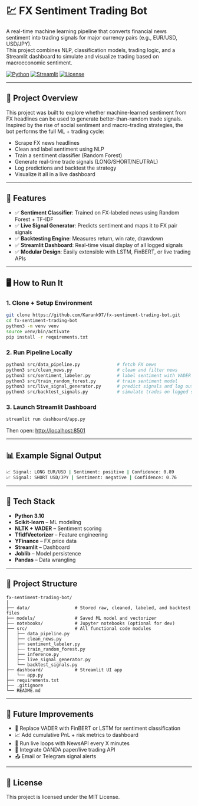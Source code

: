 # 💹 FX Sentiment Trading Bot

A real-time machine learning pipeline that converts financial news sentiment into trading signals for major currency pairs (e.g., EUR/USD, USD/JPY).  
This project combines NLP, classification models, trading logic, and a Streamlit dashboard to simulate and visualize trading based on macroeconomic sentiment.

[![Python](https://img.shields.io/badge/Built_with-Python-blue)](https://www.python.org/)
[![Streamlit](https://img.shields.io/badge/UI-Streamlit-ff4b4b)](https://streamlit.io/)
[![License](https://img.shields.io/badge/License-MIT-green.svg)](LICENSE)

---

## 📌 Project Overview

This project was built to explore whether machine-learned sentiment from FX headlines can be used to generate better-than-random trade signals. Inspired by the rise of social sentiment and macro-trading strategies, the bot performs the full ML + trading cycle:

- Scrape FX news headlines
- Clean and label sentiment using NLP
- Train a sentiment classifier (Random Forest)
- Generate real-time trade signals (LONG/SHORT/NEUTRAL)
- Log predictions and backtest the strategy
- Visualize it all in a live dashboard

---

## 🧠 Features

- ✅ **Sentiment Classifier**: Trained on FX-labeled news using Random Forest + TF-IDF
- ✅ **Live Signal Generator**: Predicts sentiment and maps it to FX pair signals
- ✅ **Backtesting Engine**: Measures return, win rate, drawdown
- ✅ **Streamlit Dashboard**: Real-time visual display of all logged signals
- ✅ **Modular Design**: Easily extensible with LSTM, FinBERT, or live trading APIs

---

## 🖥️ How to Run It

### 1. Clone + Setup Environment

```bash
git clone https://github.com/Karank97/fx-sentiment-trading-bot.git
cd fx-sentiment-trading-bot
python3 -m venv venv
source venv/bin/activate
pip install -r requirements.txt
````

### 2. Run Pipeline Locally

```bash
python3 src/data_pipeline.py              # fetch FX news
python3 src/clean_news.py                 # clean and filter news
python3 src/sentiment_labeler.py          # label sentiment with VADER
python3 src/train_random_forest.py        # train sentiment model
python3 src/live_signal_generator.py      # predict signals and log output
python3 src/backtest_signals.py           # simulate trades on logged signals
```

### 3. Launch Streamlit Dashboard

```bash
streamlit run dashboard/app.py
```

Then open: [http://localhost:8501](http://localhost:8501)

---

## 📊 Example Signal Output

```bash
📈 Signal: LONG EUR/USD | Sentiment: positive | Confidence: 0.89
📈 Signal: SHORT USD/JPY | Sentiment: negative | Confidence: 0.76
```

---

## 🧰 Tech Stack

* **Python 3.10**
* **Scikit-learn** – ML modeling
* **NLTK + VADER** – Sentiment scoring
* **TfidfVectorizer** – Feature engineering
* **YFinance** – FX price data
* **Streamlit** – Dashboard
* **Joblib** – Model persistence
* **Pandas** – Data wrangling

---

## 📁 Project Structure

```
fx-sentiment-trading-bot/
│
├── data/                 # Stored raw, cleaned, labeled, and backtest files
├── models/               # Saved ML model and vectorizer
├── notebooks/            # Jupyter notebooks (optional for dev)
├── src/                  # All functional code modules
│   ├── data_pipeline.py
│   ├── clean_news.py
│   ├── sentiment_labeler.py
│   ├── train_random_forest.py
│   ├── inference.py
│   ├── live_signal_generator.py
│   └── backtest_signals.py
├── dashboard/            # Streamlit UI app
│   └── app.py
├── requirements.txt
├── .gitignore
└── README.md
```

---

## 🚧 Future Improvements

* 🤖 Replace VADER with FinBERT or LSTM for sentiment classification
* 📈 Add cumulative PnL + risk metrics to dashboard
* 🔄 Run live loops with NewsAPI every X minutes
* 💸 Integrate OANDA paper/live trading API
* 📤 Email or Telegram signal alerts

---

## 📜 License

This project is licensed under the MIT License.
